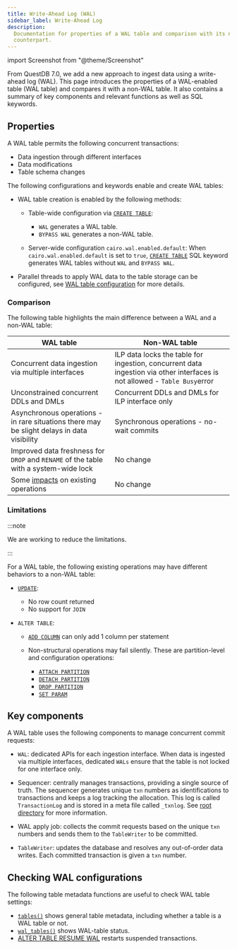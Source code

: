 ```yaml
---
title: Write-Ahead Log (WAL)
sidebar_label: Write-Ahead Log
description:
  Documentation for properties of a WAL table and comparison with its non-WAL
  counterpart.
---
```


import Screenshot from "@theme/Screenshot"

From QuestDB 7.0, we add a new approach to ingest data using a write-ahead log
(WAL). This page introduces the properties of a WAL-enabled table (WAL table)
and compares it with a non-WAL table. It also contains a summary of key
components and relevant functions as well as SQL keywords.

## Properties

A WAL table permits the following concurrent transactions:

- Data ingestion through different interfaces
- Data modifications
- Table schema changes

The following configurations and keywords enable and create WAL tables:

- WAL table creation is enabled by the following methods:

  - Table-wide configuration via
    [`CREATE TABLE`](/docs/reference/sql/create-table/):

    - `WAL` generates a WAL table.
    - `BYPASS WAL` generates a non-WAL table.

  - Server-wide configuration `cairo.wal.enabled.default`: When
    `cairo.wal.enabled.default` is set to `true`,
    [`CREATE TABLE`](/docs/reference/sql/create-table/) SQL keyword generates WAL
    tables without `WAL` and `BYPASS WAL`.

- Parallel threads to apply WAL data to the table storage can be configured, see
  [WAL table configuration](/docs/reference/configuration/#wal-table-configurations)
  for more details.

### Comparison

The following table highlights the main difference between a WAL and a non-WAL
table:

| WAL table                                                                                  | Non-WAL table                                                                                                             |
| ------------------------------------------------------------------------------------------ | ------------------------------------------------------------------------------------------------------------------------- |
| Concurrent data ingestion via multiple interfaces                                          | ILP data locks the table for ingestion, concurrent data ingestion via other interfaces is not allowed - `Table Busy`error |
| Unconstrained concurrent DDLs and DMLs                                                     | Concurrent DDLs and DMLs for ILP interface only                                                                           |
| Asynchronous operations - in rare situations there may be slight delays in data visibility | Synchronous operations - no-wait commits                                                                                  |
| Improved data freshness for `DROP` and `RENAME` of the table with a system-wide lock       | No change                                                                                                                 |
| Some [impacts](#limitations) on existing operations                                        | No change                                                                                                                 |

### Limitations

:::note

We are working to reduce the limitations.

:::

For a WAL table, the following existing operations may have different behaviors
to a non-WAL table:

- [`UPDATE`](/docs/reference/sql/update/):

  - No row count returned
  - No support for `JOIN`

- `ALTER TABLE`:

  - [`ADD COLUMN`](/docs/reference/sql/alter-table-add-column/) can only add 1 column per statement
  - Non-structural operations may fail silently. These are partition-level and
    configuration operations:

    - [`ATTACH PARTITION`](/docs/reference/sql/alter-table-attach-partition/)
    - [`DETACH PARTITION`](/docs/reference/sql/alter-table-detach-partition/)
    - [`DROP PARTITION`](/docs/reference/sql/alter-table-drop-partition/)
    - [`SET PARAM`](/docs/reference/sql/alter-table-set-param/)

## Key components

A WAL table uses the following components to manage concurrent commit requests:

- `WAL`: dedicated APIs for each ingestion interface. When data is ingested via
  multiple interfaces, dedicated `WALs` ensure that the table is not locked for
  one interface only.

- Sequencer: centrally manages transactions, providing a single source of truth.
  The sequencer generates unique `txn` numbers as identifications to
  transactions and keeps a log tracking the allocation. This log is called
  `TransactionLog` and is stored in a meta file called `_txnlog`. See
  [root directory](/docs/concept/root-directory-structure/#db-directory) for more
  information.

- WAL apply job: collects the commit requests based on the unique `txn` numbers
  and sends them to the `TableWriter` to be committed.

- `TableWriter`: updates the database and resolves any out-of-order data writes.
  Each committed transaction is given a `txn` number.

<Screenshot
  alt="Diagram showing the sequencer allocating txn numbers to events cronologically"
  title="The sequencer allocates unique txn numbers to transactions from different WALs chronologically and serves as the single source of truth."
  height={435}
  src="/img/docs/concepts/wal_sequencer.png"
  width={745}
/>

<Screenshot
  alt="Diagram showing the WAL job application and WAL collect events and commit to QuestDB"
  title="The WAL job application collects the transactions sequencially for the TableWriter to commit to QuestDB."
  height={435}
  src="/img/docs/concepts/wal_process.png"
  width={745}
/>

## Checking WAL configurations

The following table metadata functions are useful to check WAL table settings:

- [`tables()`](/docs/reference/function/meta/#tables) shows general table
  metadata, including whether a table is a WAL table or not.
- [`wal_tables()`](/docs/reference/function/meta/#wal_tables) shows WAL-table
  status.
- [ALTER TABLE RESUME WAL](/docs/reference/sql/alter-table-resume-wal/) restarts
  suspended transactions.

<!-- ## See also -->
<!-- Adding links to blog posts etc -->
